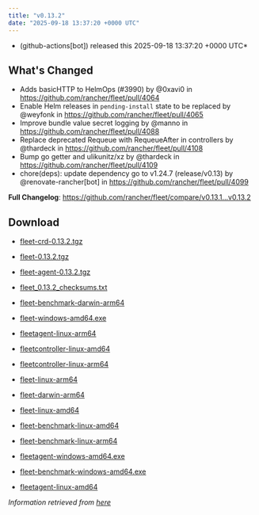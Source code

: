 ```yaml
---
title: "v0.13.2"
date: "2025-09-18 13:37:20 +0000 UTC"
---
```



*  (github-actions[bot]) released this 2025-09-18 13:37:20 +0000 UTC*


## What's Changed
* Adds basicHTTP to HelmOps (#3990) by @0xavi0 in https://github.com/rancher/fleet/pull/4064
* Enable Helm releases in `pending-install` state to be replaced by @weyfonk in https://github.com/rancher/fleet/pull/4065
* Improve bundle value secret logging by @manno in https://github.com/rancher/fleet/pull/4088
* Replace deprecated Requeue with RequeueAfter in controllers by @thardeck in https://github.com/rancher/fleet/pull/4108
* Bump go getter and ulikunitz/xz by @thardeck in https://github.com/rancher/fleet/pull/4109
* chore(deps): update dependency go to v1.24.7 (release/v0.13) by @renovate-rancher[bot] in https://github.com/rancher/fleet/pull/4099


**Full Changelog**: https://github.com/rancher/fleet/compare/v0.13.1...v0.13.2


## Download

* [fleet-crd-0.13.2.tgz](https://github.com/rancher/fleet/releases/download/v0.13.2/fleet-crd-0.13.2.tgz)

* [fleet-0.13.2.tgz](https://github.com/rancher/fleet/releases/download/v0.13.2/fleet-0.13.2.tgz)

* [fleet-agent-0.13.2.tgz](https://github.com/rancher/fleet/releases/download/v0.13.2/fleet-agent-0.13.2.tgz)

* [fleet_0.13.2_checksums.txt](https://github.com/rancher/fleet/releases/download/v0.13.2/fleet_0.13.2_checksums.txt)

* [fleet-benchmark-darwin-arm64](https://github.com/rancher/fleet/releases/download/v0.13.2/fleet-benchmark-darwin-arm64)

* [fleet-windows-amd64.exe](https://github.com/rancher/fleet/releases/download/v0.13.2/fleet-windows-amd64.exe)

* [fleetagent-linux-arm64](https://github.com/rancher/fleet/releases/download/v0.13.2/fleetagent-linux-arm64)

* [fleetcontroller-linux-amd64](https://github.com/rancher/fleet/releases/download/v0.13.2/fleetcontroller-linux-amd64)

* [fleetcontroller-linux-arm64](https://github.com/rancher/fleet/releases/download/v0.13.2/fleetcontroller-linux-arm64)

* [fleet-linux-arm64](https://github.com/rancher/fleet/releases/download/v0.13.2/fleet-linux-arm64)

* [fleet-darwin-arm64](https://github.com/rancher/fleet/releases/download/v0.13.2/fleet-darwin-arm64)

* [fleet-linux-amd64](https://github.com/rancher/fleet/releases/download/v0.13.2/fleet-linux-amd64)

* [fleet-benchmark-linux-amd64](https://github.com/rancher/fleet/releases/download/v0.13.2/fleet-benchmark-linux-amd64)

* [fleet-benchmark-linux-arm64](https://github.com/rancher/fleet/releases/download/v0.13.2/fleet-benchmark-linux-arm64)

* [fleetagent-windows-amd64.exe](https://github.com/rancher/fleet/releases/download/v0.13.2/fleetagent-windows-amd64.exe)

* [fleet-benchmark-windows-amd64.exe](https://github.com/rancher/fleet/releases/download/v0.13.2/fleet-benchmark-windows-amd64.exe)

* [fleetagent-linux-amd64](https://github.com/rancher/fleet/releases/download/v0.13.2/fleetagent-linux-amd64)



*Information retrieved from [here](https://github.com/rancher/fleet/releases/tag/v0.13.2)*

